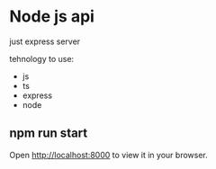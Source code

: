 # Node js api
just express server

tehnology to use:
- js
- ts
- express
- node


## npm run start

Open [http://localhost:8000](http://localhost:8000) to view it in your browser.
